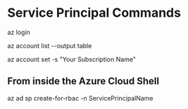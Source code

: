# Service Principal Commands

az login

az account list --output table

az account set -s "Your Subscription Name"

## From inside the Azure Cloud Shell

az ad sp create-for-rbac -n ServicePrincipalName
